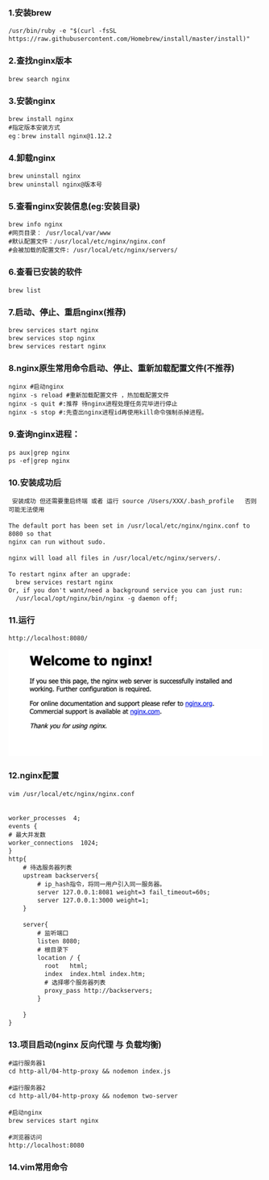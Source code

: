 <!--
 * @Author: your name
 * @Date: 2022-04-23 21:29:31
 * @Description: file content
-->
### **1.安装brew**
```
/usr/bin/ruby -e "$(curl -fsSL https://raw.githubusercontent.com/Homebrew/install/master/install)"

```
### **2.查找nginx版本**
```
brew search nginx
```
### **3.安装nginx**
```
brew install nginx
#指定版本安装方式
eg：brew install nginx@1.12.2
```
### **4.卸载nginx**
```
brew uninstall nginx
brew uninstall nginx@版本号
```
###  **5.查看nginx安装信息(eg:安装目录)**
```
brew info nginx
#网页目录： /usr/local/var/www
#默认配置文件：/usr/local/etc/nginx/nginx.conf
#会被加载的配置文件: /usr/local/etc/nginx/servers/
```
###  **6.查看已安装的软件**
```
brew list
```
###  **7.启动、停止、重启nginx(推荐)**
```
brew services start nginx
brew services stop nginx
brew services restart nginx
```
###  **8.nginx原生常用命令启动、停止、重新加载配置文件(不推荐)**

```
nginx #启动nginx
nginx -s reload #重新加载配置文件 ，热加载配置文件
nginx -s quit #:推荐 待nginx进程处理任务完毕进行停止
nginx -s stop #:先查出nginx进程id再使用kill命令强制杀掉进程。
```
###  **9.查询nginx进程：**

```
ps aux|grep nginx
ps -ef|grep nginx
```

### **10.安装成功后**
```
 安装成功 但还需要重启终端 或者 运行 source /Users/XXX/.bash_profile   否则可能无法使用

The default port has been set in /usr/local/etc/nginx/nginx.conf to 8080 so that
nginx can run without sudo.

nginx will load all files in /usr/local/etc/nginx/servers/.

To restart nginx after an upgrade:
  brew services restart nginx
Or, if you don't want/need a background service you can just run:
  /usr/local/opt/nginx/bin/nginx -g daemon off;
```


### **11.运行**

```
http://localhost:8080/

```

![v18](./nginx_img_01.png)



### **12.nginx配置**
```
vim /usr/local/etc/nginx/nginx.conf


worker_processes  4;
events {
# 最大并发数
worker_connections  1024;
}
http{
    # 待选服务器列表
    upstream backservers{
        # ip_hash指令，将同一用户引入同一服务器。
        server 127.0.0.1:8081 weight=3 fail_timeout=60s;
        server 127.0.0.1:3000 weight=1;
    }

    server{
        # 监听端口
        listen 8080;
        # 根目录下
        location / {
          root   html;
          index  index.html index.htm;
          # 选择哪个服务器列表
          proxy_pass http://backservers;
        }

    }
}
```

### **13.项目启动(nginx 反向代理 与 负载均衡)**
```
#运行服务器1
cd http-all/04-http-proxy && nodemon index.js

#运行服务器2
cd http-all/04-http-proxy && nodemon two-server

#启动nginx
brew services start nginx

#浏览器访问
http://localhost:8080

```

### **14.vim常用命令**